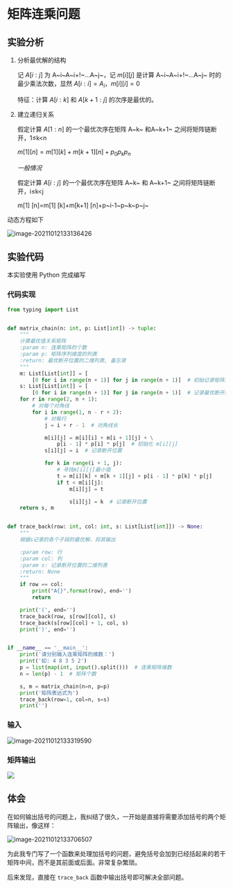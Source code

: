 # 矩阵连乘问题

## 实验分析

1. 分析最优解的结构

    记 $A[i:j]$ 为 A~i~A~i+!~…A~j~，记 $m[i][j]$ 是计算 A~i~A~i+!~…A~j~ 时的最少乘法次数，显然 $A[i:i]=A_i$，$m[i][i]=0$

    特征：计算 $A[i:k]$ 和 $A[k+1:j]$ 的次序是最优的。

2. 建立递归关系

    假定计算 $A[1:n]$ 的一个最优次序在矩阵 A~k~ 和A~k+1~ 之间将矩阵链断开，1≤k<n

    $m[1][n]=m[1][k]+m[k+1][n]+p_0p_kp_n$

    *一般情况*

    假定计算 $A[i:j]$ 的一个最优次序在矩阵 A~k~ 和 A~k+1~ 之间将矩阵链断开，i≤k<j

    m[1] [n]=m[1] [k]+m[k+1] [n]+p~i-1~p~k~p~j~

动态方程如下

![image-20211012133136426](https://markdown-1303167219.cos.ap-shanghai.myqcloud.com/image-20211012133136426.png)

## 实验代码

本实验使用 Python 完成编写

### 代码实现

```python
from typing import List


def matrix_chain(n: int, p: List[int]) -> tuple:
    """
    计算最优值关系矩阵
    :param n: 连乘矩阵的个数
    :param p: 矩阵序列维度的列表
    :return: 最优断开位置的二维列表, 备忘录
    """
    m: List[List[int]] = [
        [0 for i in range(n + 1)] for j in range(n + 1)]  # 初始记录矩阵全设为零
    s: List[List[int]] = [
        [0 for i in range(n + 1)] for j in range(n + 1)]  # 记录最优断开位置的数组
    for r in range(2, n + 1):
        # 对每个对角线
        for i in range(1, n - r + 2):
            # 对每行
            j = i + r - 1  # 对角线长

            m[i][j] = m[i][i] + m[i + 1][j] + \
                p[i - 1] * p[i] * p[j]  # 初始化 m[i][j]
            s[i][j] = i  # 记录断开位置

            for k in range(i + 1, j):
                # 寻找m[i][j]最小值
                t = m[i][k] + m[k + 1][j] + p[i - 1] * p[k] * p[j]
                if t < m[i][j]:
                    m[i][j] = t

                    s[i][j] = k  # 记录断开位置
    return s, m


def trace_back(row: int, col: int, s: List[List[int]]) -> None:
    """
    根据s记录的各个子段的最优解，将其输出

    :param row: 行
    :param col: 列
    :param s: 记录断开位置的二维列表
    :return: None
    """
    if row == col:
        print("A{}".format(row), end='')
        return

    print('(', end='')
    trace_back(row, s[row][col], s)
    trace_back(s[row][col] + 1, col, s)
    print(')', end='')


if __name__ == '__main__':
    print('请分别输入连乘矩阵的维数：')
    print('如: 4 8 3 5 2')
    p = list(map(int, input().split()))  # 连乘矩阵维数
    n = len(p) - 1  # 矩阵个数

    s, m = matrix_chain(n=n, p=p)
    print('矩阵表达式为')
    trace_back(row=1, col=n, s=s)
    print('')

```

### 输入

![image-20211012133319590](https://markdown-1303167219.cos.ap-shanghai.myqcloud.com/image-20211012133319590.png)

### 矩阵输出

![](https://markdown-1303167219.cos.ap-shanghai.myqcloud.com/image-20211012133355146.png)

## 体会

在如何输出括号的问题上，我纠结了很久，一开始是直接将需要添加括号的两个矩阵输出，像这样：

![image-20211012133706507](https://markdown-1303167219.cos.ap-shanghai.myqcloud.com/image-20211012133706507.png)

为此我专门写了一个函数来处理加括号的问题，避免括号会加到已经括起来的若干矩阵中间，而不是其前面或后面。非常复杂繁琐。

后来发现，直接在 `trace_back` 函数中输出括号即可解决全部问题。